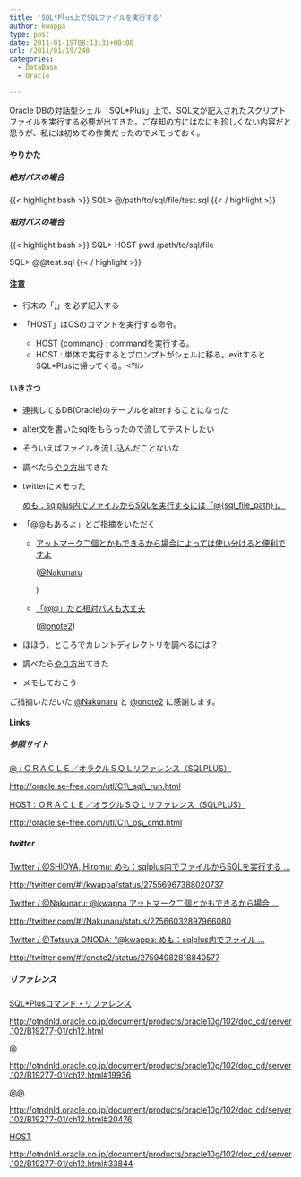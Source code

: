 ```yaml
---
title: 'SQL*Plus上でSQLファイルを実行する'
author: kwappa
type: post
date: 2011-01-19T08:13:31+00:00
url: /2011/01/19/240
categories:
  - DataBase
  - Oracle

---
```

Oracle DBの対話型シェル「SQL*Plus」上で、SQL文が記入されたスクリプトファイルを実行する必要が出てきた。ご存知の方にはなにも珍しくない内容だと思うが、私には初めての作業だったのでメモっておく。

#### やりかた

##### 絶対パスの場合

{{< highlight bash >}}
SQL> @/path/to/sql/file/test.sql
{{< / highlight >}}

##### 相対パスの場合

{{< highlight bash >}}
SQL> HOST pwd
/path/to/sql/file

SQL> @@test.sql
{{< / highlight >}}


<!--more-->

#### 注意

  * 行末の「;」を必ず記入する
  * 「HOST」はOSのコマンドを実行する命令。 
      * HOST {command} : commandを実行する。
      * HOST : 単体で実行するとプロンプトがシェルに移る。exitするとSQL*Plusに帰ってくる。<?li> </ul> 
    
    #### いきさつ
    
      * 連携してるDB(Oracle)のテーブルをalterすることになった
      * alter文を書いたsqlをもらったので流してテストしたい
      * そういえばファイルを流し込んだことないな
      * 調べたら<a href="http://oracle.se-free.com/utl/C1_sql_run.html" target="_blank">やり方</a>出てきた
      * twitterにメモった
		  
        <a href="http://twitter.com/#!/kwappa/status/27556967388020737" target="_blank">めも：sqlplus内でファイルからSQLを実行するには「@{sql_file_path}」。</a> 
      * 「@@もあるよ」とご指摘をいただく 
          * [アットマーク二個とかもできるから場合によっては使い分けると便利ですよ][1]
   
            ([@Nakunaru][2]
  
            )
          * [「@@」だと相対パスも大丈夫][3]
   
            (<a href="http://twitter.com/#!/onote2" target="_blank">@onote2</a>)
      * ほほう、ところでカレントディレクトリを調べるには？
      * 調べたら<a href="http://oracle.se-free.com/utl/C1_os_cmd.html" target="_blank">やり方</a>出てきた
      * メモしておこう
    
    ご指摘いただいた [@Nakunaru][2] と <a href="http://twitter.com/#!/onote2" target="_blank">@onote2</a> に感謝します。
    
    #### Links
    
    ##### 参照サイト
    
    <a href="http://oracle.se-free.com/utl/C1_sql_run.html" target="_blank">@ : ＯＲＡＣＬＥ／オラクルＳＱＬリファレンス（SQLPLUS）</a>
  
    http://oracle.se-free.com/utl/C1\_sql\_run.html
    
    <a href="http://oracle.se-free.com/utl/C1_os_cmd.html" target="_blank">HOST : ＯＲＡＣＬＥ／オラクルＳＱＬリファレンス（SQLPLUS）</a>
  
    http://oracle.se-free.com/utl/C1\_os\_cmd.html
    
    ##### twitter
    
    <a href="http://twitter.com/#!/kwappa/status/27556967388020737" target="_blank">Twitter / @SHIOYA, Hiromu: めも：sqlplus内でファイルからSQLを実行する &#8230;</a>
  
    http://twitter.com/#!/kwappa/status/27556967388020737
    
    <a href="http://twitter.com/#!/Nakunaru/status/27566032897966080" target="_blank">Twitter / @Nakunaru: @kwappa アットマーク二個とかもできるから場合 &#8230;</a>
  
    http://twitter.com/#!/Nakunaru/status/27566032897966080
    
    <a href="http://twitter.com/#!/onote2/status/27594982818840577" target="_blank">Twitter / @Tetsuya ONODA: “@kwappa: めも：sqlplus内でファイル &#8230;</a>
  
    http://twitter.com/#!/onote2/status/27594982818840577
    
    ##### リファレンス
    
    <a href="http://otndnld.oracle.co.jp/document/products/oracle10g/102/doc_cd/server.102/B19277-01/ch12.html" target="_blank">SQL*Plusコマンド・リファレンス</a>
  
    http://otndnld.oracle.co.jp/document/products/oracle10g/102/doc_cd/server.102/B19277-01/ch12.html
    
    <a href="http://otndnld.oracle.co.jp/document/products/oracle10g/102/doc_cd/server.102/B19277-01/ch12.html#19936" target="_blank">@</a>
  
    http://otndnld.oracle.co.jp/document/products/oracle10g/102/doc_cd/server.102/B19277-01/ch12.html#19936
    
    <a href="http://otndnld.oracle.co.jp/document/products/oracle10g/102/doc_cd/server.102/B19277-01/ch12.html#20476" target="_blank">@@</a>
  
    http://otndnld.oracle.co.jp/document/products/oracle10g/102/doc_cd/server.102/B19277-01/ch12.html#20476
    
    <a href="http://otndnld.oracle.co.jp/document/products/oracle10g/102/doc_cd/server.102/B19277-01/ch12.html#33844" target="_blank">HOST</a>
  
    http://otndnld.oracle.co.jp/document/products/oracle10g/102/doc_cd/server.102/B19277-01/ch12.html#33844

 [1]: http://twitter.com/#!/Nakunaru/status/27566032897966080
 [2]: http://twitter.com/#!/Nakunaru
 [3]: http://twitter.com/#!/onote2/status/27594982818840577

